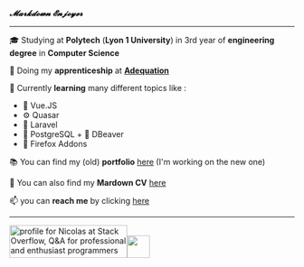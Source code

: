 _**𝓜𝓪𝓻𝓴𝓭𝓸𝔀𝓷 𝓔𝓷𝓳𝓸𝔂𝓮𝓻**_
 
 ***
   
 🎓 Studying at **Polytech** (**Lyon 1 University**) in 3rd year of **engineering degree** in **Computer Science**  
 
 👔 Doing my **apprenticeship** at [**Adequation**](https://adequation.fr/) 
   
 🌱 Currently **learning** many different topics like :  
   - 👀 Vue.JS
   - ⚙️ Quasar 
   - 🔴 Laravel
   - 🐘 PostgreSQL + 🦫 DBeaver
   - 🦊 Firefox Addons  

📚 You can find my (old) **portfolio** [here](https://nicolasguruphat.github.io/Nicolas-Guruphat-Website/) (I'm working on the new one)  
  
📃 You can also find my **Mardown CV** [here](https://github.com/NicolasGuruphat/CV)  
  
📫 you can **reach me** by clicking [here](mailto:nicolas.guruphat@gmail.com)  

 ***
 
<a href="https://stackoverflow.com/users/19390218/nicolas"><img src="https://stackoverflow.com/users/flair/19390218.png" width="208" height="58" alt="profile for Nicolas at Stack Overflow, Q&amp;A for professional and enthusiast programmers" title="profile for Nicolas at Stack Overflow, Q&amp;A for professional and enthusiast programmers"></a><a href="https://www.codewars.com/users/Nicolas%20Guruphat"><img height="40" src="https://www.codewars.com/users/Nicolas%20Guruphat/badges/small"></a>
